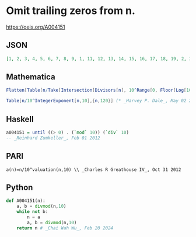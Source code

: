 # Omit trailing zeros from n\.
https://oeis.org/A004151
## JSON
```JSON
[1, 2, 3, 4, 5, 6, 7, 8, 9, 1, 11, 12, 13, 14, 15, 16, 17, 18, 19, 2, 21, 22, 23, 24, 25, 26, 27, 28, 29, 3, 31, 32, 33, 34, 35, 36, 37, 38, 39, 4, 41, 42, 43, 44, 45, 46, 47, 48, 49, 5, 51, 52, 53, 54, 55, 56, 57, 58, 59, 6, 61, 62, 63, 64, 65, 66, 67, 68, 69, 7, 71, 72, 73, 74, 75, 76, 77, 78, 79, 8, 81, 82, 83, 84, 85, 86, 87, 88, 89, 9, 91, 92, 93, 94, 95, 96, 97, 98, 99, 1, 101, 102, 103, 104, 105, 106, 107, 108, 109, 11, 111, 112, 113, 114, 115, 116, 117, 118, 119, 12]
```
## Mathematica
```Mathematica
Flatten[Table[n/Take[Intersection[Divisors[n], 10^Range[0, Floor[Log[10, n]]]], -1], {n, 120}]] (* _Alonso del Arte_, Feb 02 2012 *)
```
```Mathematica
Table[n/10^IntegerExponent[n,10],{n,120}] (* _Harvey P. Dale_, May 02 2018 *)
```
## Haskell
```Haskell
a004151 = until ((> 0) . (`mod` 10)) (`div` 10)
-- _Reinhard Zumkeller_, Feb 01 2012
```
## PARI
```PARI
a(n)=n/10^valuation(n,10) \\ _Charles R Greathouse IV_, Oct 31 2012
```
## Python
```Python
def A004151(n):
    a, b = divmod(n,10)
    while not b:
        n = a
        a, b = divmod(n,10)
    return n # _Chai Wah Wu_, Feb 20 2024
```
